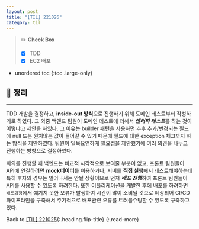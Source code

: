 ```yaml
---
layout: post
title: "[TIL] 221026"
category: til
---
```

> ✏️ **Check Box**
>
> * [x] <label>TDD</label>
> * [x] <label>EC2 배포</label>

* unordered toc
{:toc .large-only}

## 📌 정리
***

TDD 개발을 결정하고, **inside-out 방식**으로 진행하기 위해 도메인 테스트부터 작성하기로 하였다. 그 와중 백엔드 팀원이 도메인 테스트에 더해서 ***엔터티 테스트***를 하는 것이 어떻냐고 제안을 하였다. 그 이유는 builder 패턴을 사용하면 추후 추가/변경되는 필드에 null 또는 원치않는 값이 들어갈 수 있기 때문에 필드에 대한 exception 체크까지 하는 방식을 제안하였다. 팀원이 일목요연하게 필요성을 제안했기에 여러 의견을 나누고 진행하는 방향으로 결정하였다.

회의를 진행할 때 백엔드는 비교적 시각적으로 보여줄 부분이 없고, 프론트 팀원들이 API에 연결하려면 **mock데이터**를 이용하거나, 서버를 **직접 실행**해서 테스트해야하는데 특히 후자의 경우는 일어나서는 안될 상황이므로 먼저 ***배포 진행***하여 프론트 팀원들이 API를 사용할 수 있도록 하려한다. 또한 어플리케이션을 개발한 후에 배포를 하려하면 `배포과정`에서 예기치 못한 오류가 발생하여 시간이 많이 소비될 것으로 예상되어 CI/CD 파이프라인을 구축해서 주기적으로 배포관련 오류를 트러블슈팅할 수 있도록 구축하고 있다.

Back to [[TIL] 221025](221025-til){:.heading.flip-title}
{:.read-more}